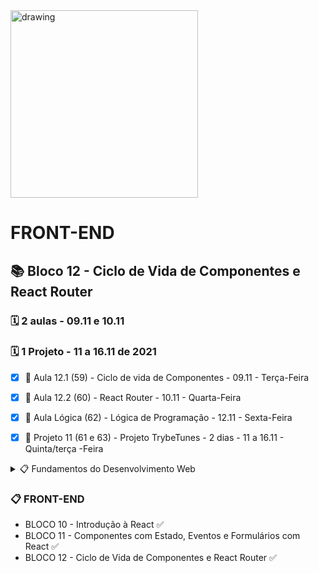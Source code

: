 <img src="https://user-images.githubusercontent.com/87394535/129942939-007fc304-2ac0-431d-b018-685951e5750f.png" alt="drawing" width="300"/>

# FRONT-END
## 📚 Bloco 12 - Ciclo de Vida de Componentes e React Router
### 🗓️ 2 aulas - 09.11 e 10.11
### 🗓️ 1 Projeto - 11 a 16.11 de 2021

- [x] 📖 Aula 12.1 (59) - Ciclo de vida de Componentes - 09.11 - Terça-Feira
- [x] 📖 Aula 12.2 (60) - React Router - 10.11 - Quarta-Feira
- [x] 📖 Aula Lógica (62) - Lógica de Programação - 12.11 - Sexta-Feira
- [x] 📖 Projeto 11 (61 e 63) - Projeto TrybeTunes - 2 dias - 11 a 16.11 - Quinta/terça -Feira


<details>
<summary> 📋 Fundamentos do Desenvolvimento Web </summary>

- BLOCO 1 - UNIX & BASH  ✅
- BLOCO 2 - Git, GitHub e Internet ✅
- BLOCO 3 - Introdução à HTML e CSS ✅
- BLOCO 4 - Introdução à JavaScript e Lógica de Programação ✅
- BLOCO 5 - JavaScript: DOM, eventos e WebStorage ✅
- BLOCO 6 - HTML e CSS: Forms, Flexbox e Responsivo ✅
- BLOCO 7 - Introdução à JS ES6 e Testes Unitários ✅
- BLOCO 8 - Higher Order Functions do JavaScript ES6 ✅
- BLOCO 9 - JavaScript e Testes Assíncronos ✅

</details>

### 📋 FRONT-END

- BLOCO 10 - Introdução à React ✅
- BLOCO 11 - Componentes com Estado, Eventos e Formulários com React ✅
- BLOCO 12 - Ciclo de Vida de Componentes e React Router ✅
